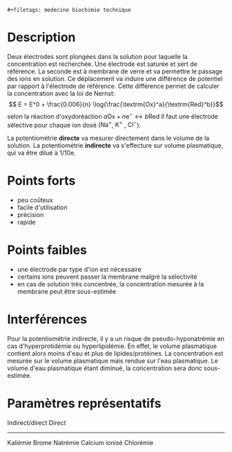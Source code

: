 ```{=org}
#+filetags: medecine biochimie technique
```
# Description

Deux électrodes sont plongées dans la solution pour laquelle la
concentration est recherchée. Une électrode est saturée et sert de
référence. La seconde est à membrane de verre et va permettre le passage
des ions en solution. Ce déplacement va induire une différence de
potentiel par rapport à l'électrode de référence. Cette différence
permet de calculer la concentration avec la loi de Nernst:
$$ E = E^0 + \frac{0.006}{n} \log{\frac{\textrm{Ox}^a}{\textrm{Red}^b}}$$
selon la réaction d'oxydoréaction
$a \textrm{Ox} + n \textrm{e}^{-} \longleftrightarrow b \textrm{Red}$ Il
faut une électrode sélective pour chaque ion dosé ($\textrm{Na}^{+}$,
$\textrm{K}^{+}$ , $\textrm{Cl}^{-}$).

La potentiométrie **directe** va mesurer directement dans le volume de
la solution. La potentiométrie **indirecte** va s\'effecture sur volume
plasmatique, qui va être dilué à 1/10e.

# Points forts

-   peu coûteux
-   facile d\'utilisation
-   précision
-   rapide

# Points faibles

-   une électrode par type d\'ion est nécessaire
-   certains ions peuvent passer la membrane malgré la sélectivité
-   en cas de solution très concentrée, la concentration mesurée à la
    membrane peut être sous-estimée

# Interférences

Pour la potentiométrie indirecte, il y a un risque de
pseudo-hyponatrémie en cas d\'hyperprotidémie ou hyperlipidémie. En
effet, le volume plasmatique contient alors moins d\'eau et plus de
lipides/protéines. La concentration est mesurée sur le volume
plasmatique mais rendue sur l\'eau plasmatique. Le volume d\'eau
plasmatique étant diminué, la concentration sera donc sous-estimée.

# Paramètres représentatifs

  Indirect/direct   Direct
  ----------------- ----------------
  Kaliémie          Brome
  Natrémie          Calcium ionisé
  Chlorémie         
